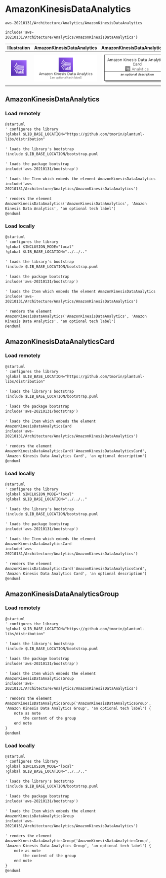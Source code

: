 # AmazonKinesisDataAnalytics


```text
aws-20210131/Architecture/Analytics/AmazonKinesisDataAnalytics
```

```text
include('aws-20210131/Architecture/Analytics/AmazonKinesisDataAnalytics')
```



| Illustration | AmazonKinesisDataAnalytics | AmazonKinesisDataAnalyticsCard | AmazonKinesisDataAnalyticsGroup |
| :---: | :---: | :---: | :---: |
| ![illustration for Illustration](../../../aws-20210131/Architecture/Analytics/AmazonKinesisDataAnalytics.png) | ![illustration for AmazonKinesisDataAnalytics](../../../aws-20210131/Architecture/Analytics/AmazonKinesisDataAnalytics.Local.png) | ![illustration for AmazonKinesisDataAnalyticsCard](../../../aws-20210131/Architecture/Analytics/AmazonKinesisDataAnalyticsCard.Local.png) | ![illustration for AmazonKinesisDataAnalyticsGroup](../../../aws-20210131/Architecture/Analytics/AmazonKinesisDataAnalyticsGroup.Local.png) |




## AmazonKinesisDataAnalytics

### Load remotely
```plantuml
@startuml
' configures the library
!global $LIB_BASE_LOCATION="https://github.com/tmorin/plantuml-libs/distribution"

' loads the library's bootstrap
!include $LIB_BASE_LOCATION/bootstrap.puml

' loads the package bootstrap
include('aws-20210131/bootstrap')

' loads the Item which embeds the element AmazonKinesisDataAnalytics
include('aws-20210131/Architecture/Analytics/AmazonKinesisDataAnalytics')

' renders the element
AmazonKinesisDataAnalytics('AmazonKinesisDataAnalytics', 'Amazon Kinesis Data Analytics', 'an optional tech label')
@enduml
```

### Load locally
```plantuml
@startuml
' configures the library
!global $INCLUSION_MODE="local"
!global $LIB_BASE_LOCATION="../../.."

' loads the library's bootstrap
!include $LIB_BASE_LOCATION/bootstrap.puml

' loads the package bootstrap
include('aws-20210131/bootstrap')

' loads the Item which embeds the element AmazonKinesisDataAnalytics
include('aws-20210131/Architecture/Analytics/AmazonKinesisDataAnalytics')

' renders the element
AmazonKinesisDataAnalytics('AmazonKinesisDataAnalytics', 'Amazon Kinesis Data Analytics', 'an optional tech label')
@enduml
```

## AmazonKinesisDataAnalyticsCard

### Load remotely
```plantuml
@startuml
' configures the library
!global $LIB_BASE_LOCATION="https://github.com/tmorin/plantuml-libs/distribution"

' loads the library's bootstrap
!include $LIB_BASE_LOCATION/bootstrap.puml

' loads the package bootstrap
include('aws-20210131/bootstrap')

' loads the Item which embeds the element AmazonKinesisDataAnalyticsCard
include('aws-20210131/Architecture/Analytics/AmazonKinesisDataAnalytics')

' renders the element
AmazonKinesisDataAnalyticsCard('AmazonKinesisDataAnalyticsCard', 'Amazon Kinesis Data Analytics Card', 'an optional description')
@enduml
```

### Load locally
```plantuml
@startuml
' configures the library
!global $INCLUSION_MODE="local"
!global $LIB_BASE_LOCATION="../../.."

' loads the library's bootstrap
!include $LIB_BASE_LOCATION/bootstrap.puml

' loads the package bootstrap
include('aws-20210131/bootstrap')

' loads the Item which embeds the element AmazonKinesisDataAnalyticsCard
include('aws-20210131/Architecture/Analytics/AmazonKinesisDataAnalytics')

' renders the element
AmazonKinesisDataAnalyticsCard('AmazonKinesisDataAnalyticsCard', 'Amazon Kinesis Data Analytics Card', 'an optional description')
@enduml
```

## AmazonKinesisDataAnalyticsGroup

### Load remotely
```plantuml
@startuml
' configures the library
!global $LIB_BASE_LOCATION="https://github.com/tmorin/plantuml-libs/distribution"

' loads the library's bootstrap
!include $LIB_BASE_LOCATION/bootstrap.puml

' loads the package bootstrap
include('aws-20210131/bootstrap')

' loads the Item which embeds the element AmazonKinesisDataAnalyticsGroup
include('aws-20210131/Architecture/Analytics/AmazonKinesisDataAnalytics')

' renders the element
AmazonKinesisDataAnalyticsGroup('AmazonKinesisDataAnalyticsGroup', 'Amazon Kinesis Data Analytics Group', 'an optional tech label') {
    note as note
        the content of the group
    end note
}
@enduml
```

### Load locally
```plantuml
@startuml
' configures the library
!global $INCLUSION_MODE="local"
!global $LIB_BASE_LOCATION="../../.."

' loads the library's bootstrap
!include $LIB_BASE_LOCATION/bootstrap.puml

' loads the package bootstrap
include('aws-20210131/bootstrap')

' loads the Item which embeds the element AmazonKinesisDataAnalyticsGroup
include('aws-20210131/Architecture/Analytics/AmazonKinesisDataAnalytics')

' renders the element
AmazonKinesisDataAnalyticsGroup('AmazonKinesisDataAnalyticsGroup', 'Amazon Kinesis Data Analytics Group', 'an optional tech label') {
    note as note
        the content of the group
    end note
}
@enduml
```


